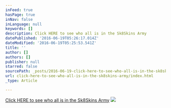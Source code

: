 ```yaml
---
inFeed: true
hasPage: true
inNav: false
inLanguage: null
keywords: []
description: Click HERE to see who all is in the Sk8Skins Army
datePublished: '2016-06-19T05:26:17.014Z'
dateModified: '2016-06-19T05:25:53.541Z'
title: ''
author: []
authors: []
publisher: null
starred: false
sourcePath: _posts/2016-06-19-click-here-to-see-who-all-is-in-the-sk8skins-army.md
url: click-here-to-see-who-all-is-in-the-sk8skins-army/index.html
_type: Article

---
```

[Click HERE to see who all is in the Sk8Skins Army][0]
![](https://the-grid-user-content.s3-us-west-2.amazonaws.com/af58cfff-346f-4cc6-b65a-e0e47e7633ac.png)

[0]: https://dl.dropboxusercontent.com/u/24230477/16.06.18%20Army.pdf